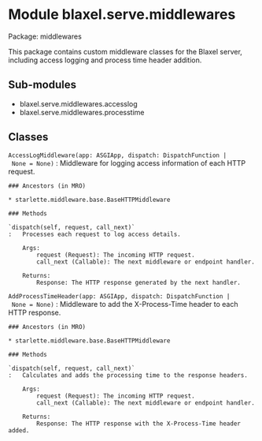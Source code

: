 Module blaxel.serve.middlewares
===============================
Package: middlewares

This package contains custom middleware classes for the Blaxel server,
including access logging and process time header addition.

Sub-modules
-----------
* blaxel.serve.middlewares.accesslog
* blaxel.serve.middlewares.processtime

Classes
-------

`AccessLogMiddleware(app: ASGIApp, dispatch: DispatchFunction | None = None)`
:   Middleware for logging access information of each HTTP request.

    ### Ancestors (in MRO)

    * starlette.middleware.base.BaseHTTPMiddleware

    ### Methods

    `dispatch(self, request, call_next)`
    :   Processes each request to log access details.
        
        Args:
            request (Request): The incoming HTTP request.
            call_next (Callable): The next middleware or endpoint handler.
        
        Returns:
            Response: The HTTP response generated by the next handler.

`AddProcessTimeHeader(app: ASGIApp, dispatch: DispatchFunction | None = None)`
:   Middleware to add the X-Process-Time header to each HTTP response.

    ### Ancestors (in MRO)

    * starlette.middleware.base.BaseHTTPMiddleware

    ### Methods

    `dispatch(self, request, call_next)`
    :   Calculates and adds the processing time to the response headers.
        
        Args:
            request (Request): The incoming HTTP request.
            call_next (Callable): The next middleware or endpoint handler.
        
        Returns:
            Response: The HTTP response with the X-Process-Time header added.